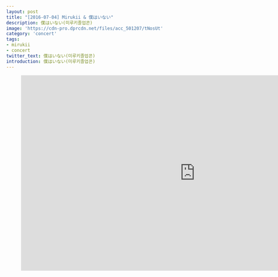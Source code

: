 ```yaml
---
layout: post
title: "[2016-07-04] Mirukii & 僕はいない"
description: 僕はいない(미루키졸업콘)
image: 'https://cdn-pro.dprcdn.net/files/acc_501207/tNosUt'
category: 'concert'
tags:
- mirukii
- concert
twitter_text: 僕はいない(미루키졸업콘)
introduction: 僕はいない(미루키졸업콘)
---
```

<figure class="video_container">
<iframe width="936" height="526" src="http://serviceapi.nmv.naver.com/flash/convertIframeTag.nhn?vid=05451E1DDF01BFFCE0A819D6EEEE0B29AAF7&outKey=V12452601f4810ea3b2a5f50a90352df3e3d1226576934bf9fa8af50a90352df3e3d1" frameborder="no" scrolling="no" webkitallowfullscreen mozallowfullscreen allowfullscreen></iframe>
</figure>
